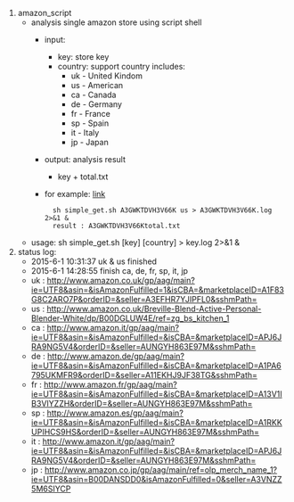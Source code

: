 1. amazon_script
    * analysis single amazon store using script shell
        * input: 
            * key: store key
            * country: support country includes: 
                * uk - United Kindom
                * us - American
                * ca - Canada 
                * de - Germany 
                * fr - France 
                * sp - Spain 
                * it - Italy 
                * jp - Japan
        * output: analysis result
            * key + total.txt
        * for example: [link](http://www.amazon.com/s?marketplaceID=ATVPDKIKX0DER&me=A3GWKTDVH3V66K&merchant=A3GWKTDVH3V66K&redirect=true)
        
           ```shell
             sh simple_get.sh A3GWKTDVH3V66K us > A3GWKTDVH3V66K.log 2>&1 &
             result : A3GWKTDVH3V66Ktotal.txt
           ```
    * usage: sh simple_get.sh [key] [country] > key.log 2>&1 &
2. status log:
    * 2015-6-1 10:31:37 uk & us finished 
    * 2015-6-1 14:28:55 finish ca, de, fr, sp, it, jp 
    * uk : http://www.amazon.co.uk/gp/aag/main?ie=UTF8&asin=&isAmazonFulfilled=1&isCBA=&marketplaceID=A1F83G8C2ARO7P&orderID=&seller=A3EFHR7YJIPFL0&sshmPath=
    * us : http://www.amazon.co.uk/Breville-Blend-Active-Personal-Blender-White/dp/B00DGLUW4E/ref=zg_bs_kitchen_1 
    * ca : http://www.amazon.it/gp/aag/main?ie=UTF8&asin=&isAmazonFulfilled=&isCBA=&marketplaceID=APJ6JRA9NG5V4&orderID=&seller=AUNGYH863E97M&sshmPath=
    * de : http://www.amazon.de/gp/aag/main?ie=UTF8&asin=&isAmazonFulfilled=&isCBA=&marketplaceID=A1PA6795UKMFR9&orderID=&seller=A11EKHJ9JF38TG&sshmPath=
    * fr : http://www.amazon.fr/gp/aag/main?ie=UTF8&asin=&isAmazonFulfilled=&isCBA=&marketplaceID=A13V1IB3VIYZZH&orderID=&seller=AUNGYH863E97M&sshmPath=
    * sp : http://www.amazon.es/gp/aag/main?ie=UTF8&asin=&isAmazonFulfilled=&isCBA=&marketplaceID=A1RKKUPIHCS9HS&orderID=&seller=AUNGYH863E97M&sshmPath=
    * it : http://www.amazon.it/gp/aag/main?ie=UTF8&asin=&isAmazonFulfilled=&isCBA=&marketplaceID=APJ6JRA9NG5V4&orderID=&seller=AUNGYH863E97M&sshmPath=
    * jp : http://www.amazon.co.jp/gp/aag/main/ref=olp_merch_name_1?ie=UTF8&asin=B00DANSDD0&isAmazonFulfilled=0&seller=A3VNZZ5M6SIYCP
